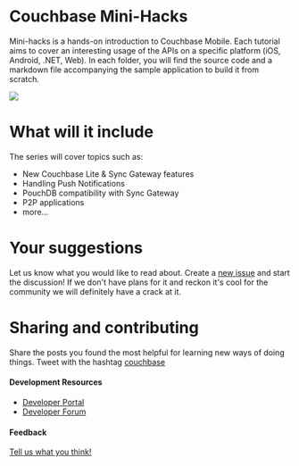 Couchbase Mini-Hacks
==========

Mini-hacks is a hands-on introduction to Couchbase Mobile. Each tutorial aims to cover an interesting usage of the 
APIs on a specific platform (iOS, Android, .NET, Web). In each folder, you will find the source code and a markdown 
file accompanying the sample application to build it from scratch.

![](https://cloud.githubusercontent.com/assets/2589337/10559653/36afb52e-74ee-11e5-9bde-c32613f4c2d6.jpg)

# What will it include

The series will cover topics such as:

- New Couchbase Lite & Sync Gateway features
- Handling Push Notifications
- PouchDB compatibility with Sync Gateway
- P2P applications
- more...

# Your suggestions

Let us know what you would like to read about. Create a [new issue](https://github.com/couchbaselabs/mini-hacks/issues/new) and start the discussion! If we don't have plans for it and reckon it's cool for the community we will definitely have a crack at it.

# Sharing and contributing

Share the posts you found the most helpful for learning new ways of doing things. Tweet with the hashtag [couchbase](https://twitter.com/search?q=%23couchbase&src=typd)

#### Development Resources

* [Developer Portal](http://developer.couchbase.com/mobile/)
* [Developer Forum](http://forums.couchbase.com/c/mobile)

#### Feedback
[Tell us what you think!](https://docs.google.com/forms/d/1Qs9svNccKCC5iji6NXC35uCvdmtFzB0dopz57iApSnY/viewform)
